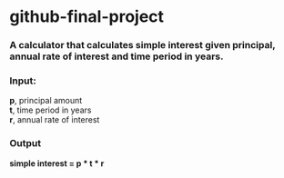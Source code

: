 # github-final-project

### A calculator that calculates simple interest given principal, annual rate of interest and time period in years.

### Input:
   <b>p</b>, principal amount <br>
   <b>t</b>, time period in years <br>
   <b>r</b>, annual rate of interest <br>
### Output
   <b> simple interest = p * t * r <b>
